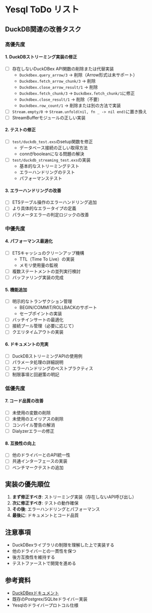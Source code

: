# Yesql ToDo リスト

## DuckDB関連の改善タスク

### 高優先度

#### 1. DuckDBストリーミング実装の修正
- [ ] 存在しないDuckDBex API関数の削除または代替実装
  - `Duckdbex.query_arrow/3` → 削除（Arrow形式は未サポート）
  - `Duckdbex.fetch_arrow_chunk/3` → 削除
  - `Duckdbex.close_arrow_result/1` → 削除
  - `Duckdbex.fetch_chunk/3` → `Duckdbex.fetch_chunk/1`に修正
  - `Duckdbex.close_result/1` → 削除（不要）
  - `Duckdbex.row_count/1` → 削除または別の方法で実装
- [ ] `Stream.empty/0` → `Stream.unfold(nil, fn _ -> nil end)`に置き換え
- [ ] StreamBufferモジュールの正しい実装

#### 2. テストの修正
- [ ] `test/duckdb_test.exs`のsetup関数を修正
  - データベース接続の正しい取得方法
  - connがbooleanになる問題の解決
- [ ] `test/duckdb_streaming_test.exs`の実装
  - 基本的なストリーミングテスト
  - エラーハンドリングのテスト
  - パフォーマンステスト

#### 3. エラーハンドリングの改善
- [ ] ETSテーブル操作のエラーハンドリング追加
- [ ] より具体的なエラータイプの定義
- [ ] パラメータエラーの判定ロジックの改善

### 中優先度

#### 4. パフォーマンス最適化
- [ ] ETSキャッシュのクリーンアップ機構
  - TTL（Time To Live）の実装
  - メモリ使用量の監視
- [ ] 複数ステートメントの並列実行検討
- [ ] バッファリング実装の完成

#### 5. 機能追加
- [ ] 明示的なトランザクション管理
  - BEGIN/COMMIT/ROLLBACKのサポート
  - セーブポイントの実装
- [ ] バッチインサートの最適化
- [ ] 接続プール管理（必要に応じて）
- [ ] クエリタイムアウトの実装

#### 6. ドキュメントの充実
- [ ] DuckDBストリーミングAPIの使用例
- [ ] パラメータ処理の詳細説明
- [ ] エラーハンドリングのベストプラクティス
- [ ] 制限事項と回避策の明記

### 低優先度

#### 7. コード品質の改善
- [ ] 未使用の変数の削除
- [ ] 未使用のエイリアスの削除
- [ ] コンパイル警告の解消
- [ ] Dialyzerエラーの修正

#### 8. 互換性の向上
- [ ] 他のドライバーとのAPI統一性
- [ ] 共通インターフェースの実装
- [ ] ベンチマークテストの追加

## 実装の優先順位

1. **まず修正すべき**: ストリーミング実装（存在しないAPI呼び出し）
2. **次に修正すべき**: テストの動作確保
3. **その後**: エラーハンドリングとパフォーマンス
4. **最後に**: ドキュメントとコード品質

## 注意事項

- DuckDBexライブラリの制限を理解した上で実装する
- 他のドライバーとの一貫性を保つ
- 後方互換性を維持する
- テストファーストで開発を進める

## 参考資料

- [DuckDBexドキュメント](https://github.com/AlexR2D2/duckdbex)
- 既存のPostgrex/SQLiteドライバー実装
- Yesqlのドライバープロトコル仕様